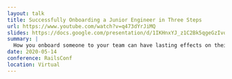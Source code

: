 ```yaml
---
layout: talk
title: Successfully Onboarding a Junior Engineer in Three Steps
url: https://www.youtube.com/watch?v=q473dYrJiMQ
slides: https://docs.google.com/presentation/d/1IKHnxYJ_z1C2Bk5qgeGzIvq4KCaJWbSv/edit#slide=id.p1
summary: |
  How you onboard someone to your team can have lasting effects on their professional success, growth, and happiness, but many teams treat onboarding as an afterthought. In this talk, you will learn how to successfully onboard a junior engineer in three steps, with the goals of building their trust, instilling confidence in their technical abilities, and enabling them to be an autonomous contributor to your team.
date: 2020-05-14
conference: RailsConf
location: Virtual
---
```

